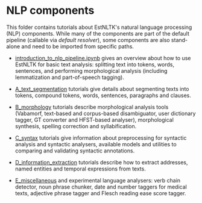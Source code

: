 NLP components
============

This folder contains tutorials about EstNLTK's natural language processing (NLP) components. 
While many of the components are part of the default pipeline (callable via _default resolver_), some components are also stand-alone and need to be imported from specific paths.

* [introduction_to_nlp_pipeline.ipynb](introduction_to_nlp_pipeline.ipynb) gives an overview about how to use EstNLTK for basic text analysis: splitting text into tokens, words, sentences, and performing morphological analysis (including lemmatization and part-of-speech tagging).

* [A_text_segmentation](A_text_segmentation/) tutorials give details about segmenting texts into tokens, compound tokens, words, sentences, paragraphs and clauses.

* [B_morphology](B_morphology/) tutorials describe morphological analysis tools (Vabamorf, text-based and corpus-based disambiguator, user dictionary tagger, GT converter and HFST-based analyser), morphological synthesis, spelling correction and syllabification.

* [C_syntax](C_syntax/) tutorials give information about preprocessing for syntactic analysis and syntactic analysers, available models and utilities to comparing and validating syntactic annotations.

* [D_information_extraction](D_information_extraction/) tutorials describe how to extract addresses, named entities and temporal expressions from texts.

* [E_miscellaneous](E_miscellaneous/) and experimental language analysers: verb chain detector, noun phrase chunker, date and number taggers for medical texts,  adjective phrase tagger and Flesch reading ease score tagger.


